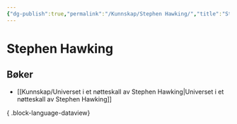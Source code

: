 ```yaml
---
{"dg-publish":true,"permalink":"/Kunnskap/Stephen Hawking/","title":"Stephen Hawking","tags":["forfatter","fysikk"]}
---
```


# Stephen Hawking

## Bøker
- [[Kunnskap/Universet i et nøtteskall av Stephen Hawking\|Universet i et nøtteskall av Stephen Hawking]]

{ .block-language-dataview}

